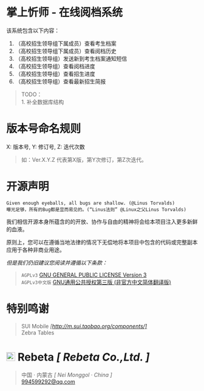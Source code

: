 # 掌上忻师 - 在线阅档系统 #

该系统包含以下内容：

1. （高校招生领导组下属成员）查看考生档案
2. （高校招生领导组下属成员）查看阅档历史
3. （高校招生领导组）发送新到考生档案通知短信
4. （高校招生领导组）查看阅档进度
5. （高校招生领导组）查看招生进度
6. （高校招生领导组）查看最新招生简报

> TODO：
<br> 1. 补全数据库结构

# 版本号命名规则 #

X: 版本号, Y: 修订号, Z: 迭代次数

> 如：Ver.X.Y.Z 代表第X版，第Y次修订，第Z次迭代。

# 开源声明 #

	Given enough eyeballs, all bugs are shallow. (@Linus Torvalds)
	曝光足够，所有的Bug都是显而易见的。(“Linus法则” @Linux之父Linus Torvalds)

我们相信开源本身所蕴含的的开放、协作与自由的精神将会给本项目注入更多新鲜的血液。

原则上，您可以在遵循当地法律的情况下无偿地将本项目中包含的代码或完整副本应用于各种非商业用途。

*但是我们仍旧建议您阅读并遵循以下条款：*

>`AGPLv3` [GNU GENERAL PUBLIC LICENSE Version 3](https://github.com/ShadowWaIker/zsxs/blob/master/License)
<br>`AGPLv3中文版` [GNU通用公共授权第三版 (非官方中文简体翻译版)](https://github.com/ShadowWaIker/zsxs/blob/master/License_Zh)

# 特别鸣谢 #
> SUI Mobile *[http://m.sui.taobao.org/components/]*
<br> Zebra Tables 

# <img src="http://www.rebeta.cn/favicon.ico" alt="LOGO" width="23px"> Rebeta *[ Rebeta Co.,Ltd. ]* #
> 中国 · 内蒙古 *[ Nei Monggol · China ]*
<br> 994599292@qq.com